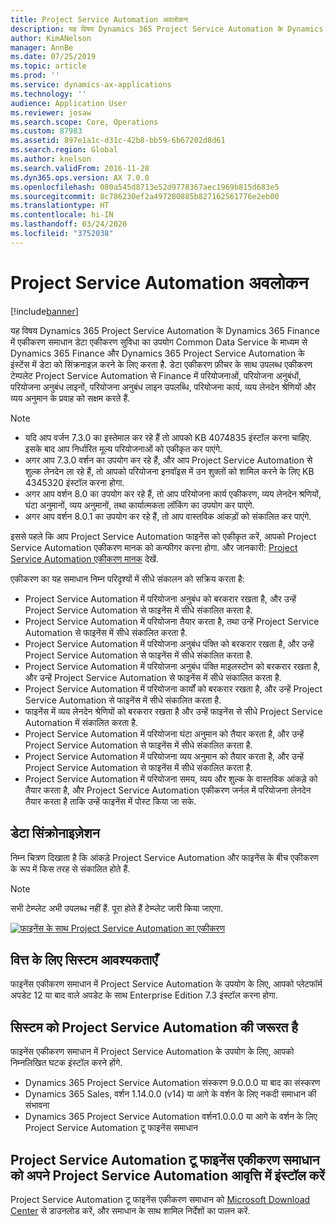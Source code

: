 ```yaml
---
title: Project Service Automation अवलोकन
description: यह विषय Dynamics 365 Project Service Automation के Dynamics 365 Finance में एकीकरण समाधान के बारे में जानकारी प्रदान करता है.
author: KimANelson
manager: AnnBe
ms.date: 07/25/2019
ms.topic: article
ms.prod: ''
ms.service: dynamics-ax-applications
ms.technology: ''
audience: Application User
ms.reviewer: josaw
ms.search.scope: Core, Operations
ms.custom: 87983
ms.assetid: 897e1a1c-d31c-42b8-bb59-6b67202d8d61
ms.search.region: Global
ms.author: knelson
ms.search.validFrom: 2016-11-28
ms.dyn365.ops.version: AX 7.0.0
ms.openlocfilehash: 080a545d8713e52d9778367aec1969b815d683e5
ms.sourcegitcommit: 8c786230ef2a497280885b827162561776e2eb00
ms.translationtype: HT
ms.contentlocale: hi-IN
ms.lasthandoff: 03/24/2020
ms.locfileid: "3752038"
---
```

# <a name="project-service-automation-overview"></a>Project Service Automation अवलोकन

[!include[banner](../includes/banner.md)]

यह विषय Dynamics 365 Project Service Automation के Dynamics 365 Finance में एकीकरण समाधान डेटा एकीकरण सुविधा का उपयोग Common Data Service के माध्यम से Dynamics 365 Finance और Dynamics 365 Project Service Automation के इंस्टेंस में डेटा को सिंक्रनाइज़ करने के लिए करता है. डेटा एकीकरण फ़ीचर के साथ उपलब्ध एकीकरण टेम्पलेट Project Service Automation से Finance में परियोजनाओं, परियोजना अनुबंधों, परियोजना अनुबंध लाइनों, परियोजना अनुबंध लाइन उपलब्धि, परियोजना कार्य, व्यय लेनदेन श्रेणियों और व्यय अनुमान के प्रवाह को सक्षम करते हैं.

> [!NOTE]
> - यदि आप वर्जन 7.3.0 का इस्तेमाल कर रहे हैं तो आपको KB 4074835 इंस्टॉल करना चाहिए. इसके बाद आप निर्धारित मूल्य परियोजनाओं को एकीकृत कर पाएंगे.
> - अगर आप 7.3.0 वर्शन का उपयोग कर रहे हैं, और आप Project Service Automation से शुल्क लेनदेन ला रहे हैं, तो आपको परियोजना इनवॉइस में उन शुक्लों को शामिल करने के लिए KB 4345320 इंस्टॉल करना होगा.
> - अगर आप वर्शन 8.0 का उपयोग कर रहे हैं, तो आप परियोजना कार्य एकीकरण, व्यय लेनदेन श्रणियों, घंटा अनुमानों, व्यय अनुमानों, तथा कार्यात्मकता लॉकिंग का उपयोग कर पाएंगे.
> - अगर आप वर्शन 8.0.1 का उपयोग कर रहे हैं, तो आप वास्तविक आंकड़ों को संकालित कर पाएंगे.

इससे पहले कि आप Project Service Automation फाइनेंस को एकीकृत करें, आपको Project Service Automation एकीकरण मानक को कन्फीगर करना होगा. और जानकारी: [Project Service Automation एकीकरण मानक](PSA-parameters.md) देखें.

एकीकरण का यह समाधान निम्न परिदृश्यों में सीधे संकालन को सक्रिय करता है:

- Project Service Automation में परियोजना अनुबंध को बरकरार रखता है, और उन्हें Project Service Automation से फाइनेंस में सीधे संकालित करता है.
- Project Service Automation में परियोजना तैयार करता है, तथा उन्हें Project Service Automation से फाइनेंस में सीधे संकालित करता है.
- Project Service Automation में परियोजना अनुबंध पंक्ति को बरकरार रखता है, और उन्हें Project Service Automation से फाइनेंस में सीधे संकालित करता है.
- Project Service Automation में परियोजना अनुबंध पंक्ति माइलस्टोन को बरकरार रखता है, और उन्हें Project Service Automation से फाइनेंस में सीधे संकालित करता है.
- Project Service Automation में परियोजना कार्यों को बरकरार रखता है, और उन्हें Project Service Automation से फाइनेंस में सीधे संकालित करता है.
- फाइनेंस में व्यय लेनदेन श्रेणियों को बरकरार रखता है और उन्हें फाइनेंस से सीधे Project Service Automation में संकालित करता है.
- Project Service Automation में परियोजना घंटा अनुमान को तैयार करता है, और उन्हें Project Service Automation से फाइनेंस में सीधे संकालित करता है.
- Project Service Automation में परियोजना व्यय अनुमान को तैयार करता है, और उन्हें Project Service Automation से फाइनेंस में सीधे संकालित करता है.
- Project Service Automation में परियोजना समय, व्यय और शुल्क के वास्तविक आंकड़े को तैयार करता है, और Project Service Automation एकीकरण जर्नल में परियोजना लेनदेन तैयार करता है ताकि उन्हें फाइनेंस में पोस्ट किया जा सके.

## <a name="data-synchronization"></a>डेटा सिंक्रोनाइज़ेशन

निम्न चित्रण दिखाता है कि आंकड़े Project Service Automation और फाइनेंस के बीच एकीकरण के रूप में किस तरह से संकालित होते हैं.

> [!NOTE]
> सभी टेम्प्लेट अभी उपलब्ध नहीं हैं. पूरा होते हैं टेम्प्लेट जारी किया जाएगा.

[![फाइनेंस के साथ Project Service Automation का एकीकरण](./media/PSA-integration.png)](./media/PSA-integration.png)

## <a name="system-requirements-for-finance"></a>वित्त के लिए सिस्टम आवश्यकताएँ

फाइनेंस एकीकरण समाधान में Project Service Automation के उपयोग के लिए, आपको प्लेटफॉर्म अपडेट 12 या बाद वाले अपडेट के साथ Enterprise Edition 7.3 इंस्टॉल करना होगा.

## <a name="system-requirements-for-project-service-automation"></a>सिस्टम को Project Service Automation की जरूरत है

फाइनेंस एकीकरण समाधान में Project Service Automation के उपयोग के लिए, आपको निम्नलिखित घटक इंस्टॉल करने होंगे.

- Dynamics 365 Project Service Automation संस्करण 9.0.0.0 या बाद का संस्करण
- Dynamics 365 Sales, वर्शन 1.14.0.0 (v14) या आगे के वर्शन के लिए नकदी समाधान की संभावना
- Dynamics 365 Project Service Automation वर्शन1.0.0.0 या आगे के वर्शन के लिए Project Service Automation टू फाइनेंस समाधान

## <a name="install-the-project-service-automation-to-finance-integration-solution-in-your-project-service-automation-instance"></a>Project Service Automation टू फाइनेंस एकीकरण समाधान को अपने Project Service Automation आवृत्ति में इंस्टॉल करें

Project Service Automation टू फाइनेंस एकीकरण समाधान को [Microsoft Download Center](https://www.microsoft.com/download/details.aspx?id=57016) से डाउनलोड करें, और समाधान के साथ शामिल निर्देशों का पालन करें.
